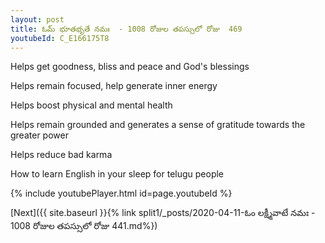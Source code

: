 ```yaml
---
layout: post
title: ఓమ్ భూతభృతే నమః  - 1008 రోజుల తపస్సులో రోజు  469
youtubeId: C_E166175T8
---
```

 
 
Helps get goodness, bliss and peace and God's blessings
 
Helps remain focused, help generate inner energy 
 
Helps boost physical and mental health 
 
Helps remain grounded and generates a sense of gratitude towards the greater power 
 
Helps reduce bad karma
 
How to learn English in your sleep for telugu people
 
 
 
 


{% include youtubePlayer.html id=page.youtubeId %}
 
[Next]({{ site.baseurl }}{% link split1/_posts/2020-04-11-ఓం లక్ష్మీవాటే నమః  - 1008 రోజుల తపస్సులో రోజు  441.md%})
 
